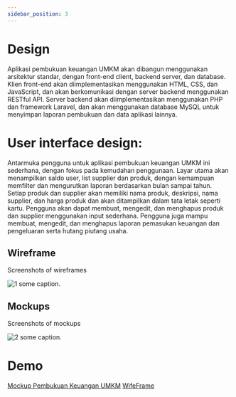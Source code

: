 ```yaml
---
sidebar_position: 3
---
```


# Design

Aplikasi pembukuan keuangan UMKM akan dibangun menggunakan arsitektur standar, dengan front-end client, backend server, dan database. Klien front-end akan diimplementasikan menggunakan HTML, CSS, dan JavaScript, dan akan berkomunikasi dengan server backend menggunakan RESTful API. Server backend akan diimplementasikan menggunakan PHP dan framework Laravel, dan akan menggunakan database MySQL untuk menyimpan laporan pembukuan dan data aplikasi lainnya.

# User interface design:

Antarmuka pengguna untuk aplikasi pembukuan keuangan UMKM ini sederhana, dengan fokus pada kemudahan penggunaan. Layar utama akan menampilkan saldo user, list supplier dan produk, dengan kemampuan memfilter dan mengurutkan laporan berdasarkan bulan sampai tahun. Setiap produk dan supplier akan memiliki nama produk, deskripsi, nama supplier, dan harga produk dan akan ditampilkan dalam tata letak seperti kartu. Pengguna akan dapat membuat, mengedit, dan menghapus produk dan supplier menggunakan input sederhana. Pengguna juga mampu membuat, mengedit, dan menghapus laporan pemasukan keuangan dan pengeluaran serta hutang piutang usaha.

## Wireframe

Screenshots of wireframes

![1](./img/app_todo.webp)
some caption.

## Mockups

Screenshots of mockups

![2](./img/app_todo2.webp)
some caption.

# Demo
[Mockup Pembukuan Keuangan UMKM](https://www.figma.com/file/wFfcgxi3dVqlnqV700rZn5/UTS_GIA?node-id=0%3A1&t=7cY9s6XzIjrIipFr-0)
[WifeFrame](https://www.figma.com/file/0WjLSPbN2JeraiW7XZTWfA/Userflow%2C-SiteMap%2C-Wireframe_Agia?node-id=0%3A1&t=b9iFsNxs29xlfH8A-0)